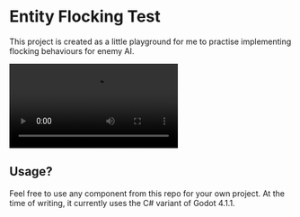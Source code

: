# Entity Flocking Test
This project is created as a little playground for me to practise implementing flocking behaviours for enemy AI.

![[Screen recording of agents using the first version of the flocking behaviour]](GitPage_Resources/flock.mp4)

## Usage?
Feel free to use any component from this repo for your own project. At the time of writing, it currently uses the C# variant of Godot 4.1.1.
